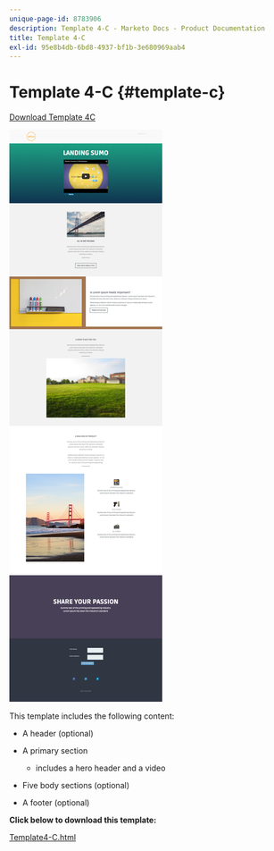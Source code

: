 ```yaml
---
unique-page-id: 8783906
description: Template 4-C - Marketo Docs - Product Documentation
title: Template 4-C
exl-id: 95e8b4db-6bd8-4937-bf1b-3e680969aab4
---
```

# Template 4-C {#template-c}

[Download Template 4C](https://docs.marketo.com/download/attachments/8783906/template-4c.html?version=1&modificationdate=1437692414000&api=v2)

![](assets/image2015-7-28-16-3a32-3a2.png)

This template includes the following content:

* A header (optional)
* A primary section

    * includes a hero header and a video

* Five body sections (optional)
* A footer (optional)

**Click below to download this template:**

[Template4-C.html](https://docs.marketo.com/download/attachments/8783906/template-4c.html?version=1&modificationdate=1437692414000&api=v2)
